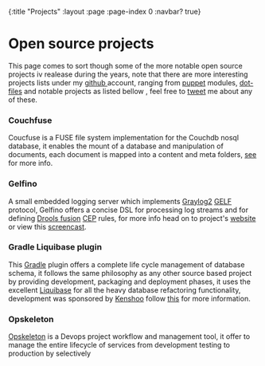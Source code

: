 
{:title "Projects"
 :layout :page
 :page-index 0
 :navbar? true}

# Open source projects

 This page comes to sort though some of the more notable open source projects iv realease during the years, note that there are more interesting projects lists under my  [github ](https://github.com/narkisr)  account, ranging from  [puppet](http://puppetlabs.com/)  modules,  [dot-files](https://github.com/narkisr/.vim)  and notable projects as listed bellow , feel free to  [tweet](http://twitter.com/narkisr)  me about any of these.

 <div class="row">
   <div class="col-md-4"><h3>Couchfuse</h3><p>Coucfuse is a FUSE file system implementation for the Couchdb nosql database, it enables the mount of a database and manipulation of documents, each document is mapped into a content and meta folders, <a href="http://narkisr.github.com/couch-fuse/">see</a> for more info.</p></div>
   <div class="col-md-4"><h3>Gelfino</h3><p>A small embedded logging server which implements <a href="http://graylog2.org/">Graylog2</a> <a href="http://www.graylog2.org/about/gelf">GELF</a> protocol, Gelfino offers a concise DSL for processing log streams and for defining <a href="http://www.jboss.org/drools/drools-fusion.html" rel="noreferrer">Drools fusion</a> <a href="http://en.wikipedia.org/wiki/Complex_event_processing" rel="noreferrer">CEP</a> rules, for more info head on to project's <a href="https://github.com/narkisr/gelfino">website</a> or view this <a href="https://vimeo.com/40190962">screencast</a>.</p></div>
 <div class="col-md-4"><h3>Gradle Liquibase plugin</h3><p>This <a href="http://www.gradle.org/">Gradle</a> plugin offers a complete life cycle management of database schema, it follows the same philosophy as any other source based project by providing development, packaging and deployment phases, it uses the excellent <a href="http://www.liquibase.org/" rel="noreferrer">Liquibase</a> for all the heavy database refactoring functionality, development was sponsored by <a href="http://www.kenshoo.com/" rel="noreferrer">Kenshoo</a> follow <a href="https://github.com/narkisr/gradle-liquibase-plugin">this</a> for more information.</p>
<div class="col-md-4"><h3>Opskeleton</h3><p><a href="https://github.com/opskeleton/opskeleton">Opskeleton</a> is a Devops project workflow and management tool, it offer to manage the entire lifecycle of services from development testing to production by selectively 
  </p>
 </div>
 </div>
